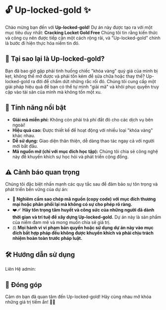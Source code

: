 # 🔓 Up-locked-gold ✨

Chào mừng bạn đến với **Up-locked-gold**! Dự án này được tạo ra với một mục tiêu duy nhất: **Cracking Locket Gold Free** Chúng tôi tin rằng kiến thức và công cụ nên được tiếp cận một cách rộng rãi, và "Up-locked-gold" chính là bước đi hiện thực hóa niềm tin đó.

## 🌟 Tại sao lại là Up-locked-gold?

Bạn đã bao giờ gặp phải tình huống chiếc "khóa vàng" quý giá của mình bị kẹt, không thể mở được và phải tốn kém để sửa chữa hoặc thay thế? Up-locked-gold ra đời để chấm dứt những rắc rối đó. Chúng tôi cung cấp một giải pháp hiệu quả để bạn có thể tự mình "giải mã" và khôi phục quyền truy cập vào tài sản của mình mà không tốn một xu.

## 🚀 Tính năng nổi bật

* **Giải mã miễn phí:** Không còn phải trả phí đắt đỏ cho các dịch vụ bên ngoài!
* **Hiệu quả cao:** Được thiết kế để hoạt động với nhiều loại "khóa vàng" khác nhau.
* **Dễ sử dụng:** Giao diện thân thiện, dễ dàng thao tác ngay cả với người mới bắt đầu.
* **Mã nguồn mở (chỉ với mục đích học tập):** Chúng tôi chia sẻ công nghệ này để khuyến khích sự học hỏi và phát triển cộng đồng.

## ⚠️ Cảnh báo quan trọng

Chúng tôi đặc biệt nhấn mạnh các quy tắc sau để đảm bảo sự tôn trọng và phát triển bền vững của dự án:

* 🚫 **Nghiêm cấm sao chép mã nguồn (copy code) với mục đích thương mại hoặc phân phối lại mà không có sự cho phép rõ ràng.**
* ❤️‍🩹 **Hãy tôn trọng tâm huyết và công sức của những người đã dành thời gian và trí tuệ để xây dựng Up-locked-gold.** Dự án này là sản phẩm của niềm đam mê và mong muốn chia sẻ giá trị.
* ⚖️ **Mọi hành vi vi phạm bản quyền hoặc sử dụng dự án này vào mục đích bất hợp pháp đều không được khuyến khích và phải chịu trách nhiệm hoàn toàn trước pháp luật.**

## 🛠️ Hướng dẫn sử dụng
Liên Hệ admin: 
## 🤝 Đóng góp

Cảm ơn bạn đã quan tâm đến Up-locked-gold! Hãy cùng nhau mở khóa những giá trị tiềm ẩn! 🔑✨
